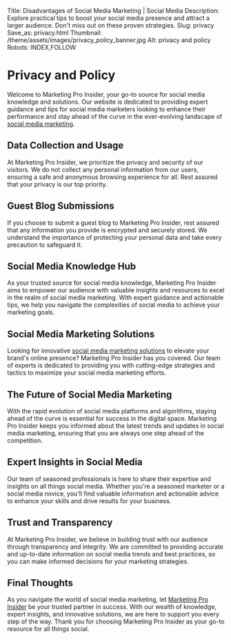 Title: Disadvantages of Social Media Marketing | Social Media
Description: Explore practical tips to boost your social media presence and attract a larger audience. Don't miss out on these proven strategies.
Slug: privacy
Save_as: privacy.html
Thumbnail: /theme/assets/images/privacy_policy_banner.jpg
Alt: privacy and policy
Robots: INDEX,FOLLOW

# Privacy and Policy
Welcome to Marketing Pro Insider, your go-to source for social media knowledge and solutions. Our website is dedicated to providing expert guidance and tips for social media marketers looking to enhance their performance and stay ahead of the curve in the ever-evolving landscape of [social media marketing](https://marketingproinsider.com/faq).

## Data Collection and Usage

At Marketing Pro Insider, we prioritize the privacy and security of our visitors. We do not collect any personal information from our users, ensuring a safe and anonymous browsing experience for all. Rest assured that your privacy is our top priority.

## Guest Blog Submissions

If you choose to submit a guest blog to Marketing Pro Insider, rest assured that any information you provide is encrypted and securely stored. We understand the importance of protecting your personal data and take every precaution to safeguard it.

## Social Media Knowledge Hub

As your trusted source for social media knowledge, Marketing Pro Insider aims to empower our audience with valuable insights and resources to excel in the realm of social media marketing. With expert guidance and actionable tips, we help you navigate the complexities of social media to achieve your marketing goals.

## Social Media Marketing Solutions

Looking for innovative [social media marketing solutions](https://marketingproinsider.com/contact) to elevate your brand's online presence? Marketing Pro Insider has you covered. Our team of experts is dedicated to providing you with cutting-edge strategies and tactics to maximize your social media marketing efforts.

## The Future of Social Media Marketing

With the rapid evolution of social media platforms and algorithms, staying ahead of the curve is essential for success in the digital space. Marketing Pro Insider keeps you informed about the latest trends and updates in social media marketing, ensuring that you are always one step ahead of the competition.

## Expert Insights in Social Media

Our team of seasoned professionals is here to share their expertise and insights on all things social media. Whether you're a seasoned marketer or a social media novice, you'll find valuable information and actionable advice to enhance your skills and drive results for your business.

## Trust and Transparency

At Marketing Pro Insider, we believe in building trust with our audience through transparency and integrity. We are committed to providing accurate and up-to-date information on social media trends and best practices, so you can make informed decisions for your marketing strategies.

## Final Thoughts

As you navigate the world of social media marketing, let [Marketing Pro Insider](https://marketingproinsider.com/) be your trusted partner in success. With our wealth of knowledge, expert insights, and innovative solutions, we are here to support you every step of the way. Thank you for choosing Marketing Pro Insider as your go-to resource for all things social.
